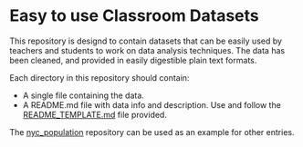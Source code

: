 # Easy to use Classroom Datasets

This repository is designd to contain datasets that can be easily used by teachers and students to work on data analysis techniques. The data has been cleaned, and provided in easily digestible plain text formats.

Each directory in this repository should contain:
* A single file containing the data.
* A README.md file with data info and description. Use and follow the [README_TEMPLATE.md](README_TEMPLATE.md) file provided.

The [nyc_population](nyc_population/) repository can be used as an example for other entries.
